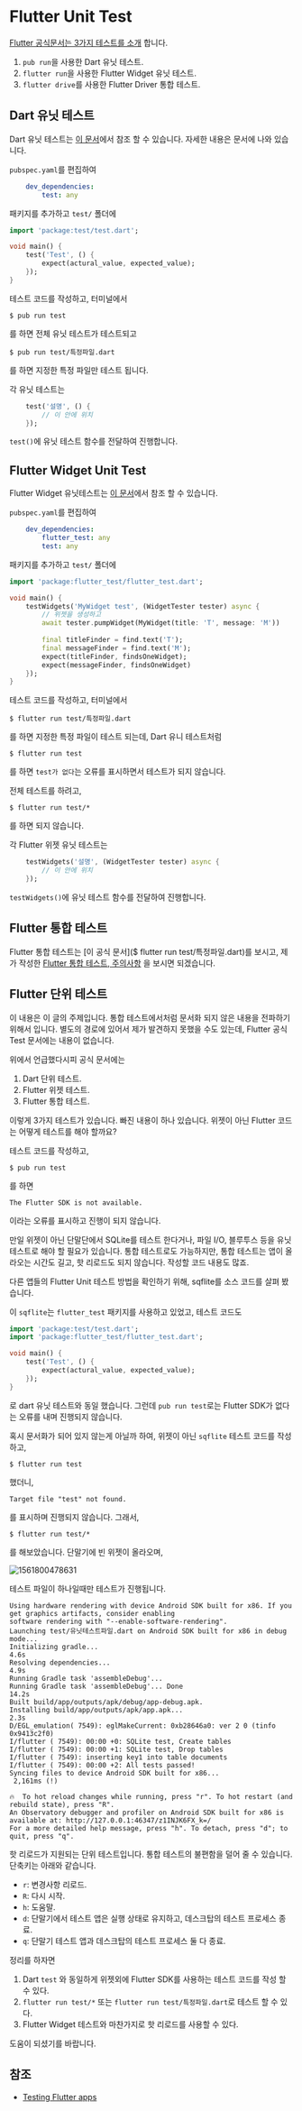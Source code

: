 # Flutter Unit Test

[Flutter 공식문서는 3가지 테스트를 소개](https://flutter.dev/docs/testing) 합니다.

1. `pub run`을 사용한 Dart 유닛 테스트.
2. `flutter run`을 사용한 Flutter Widget 유닛 테스트.
3. `flutter drive`를 사용한 Flutter Driver 통합 테스트.

## Dart 유닛 테스트

Dart 유닛 테스트는 [이 문서](https://flutter.dev/docs/cookbook/testing/unit/introduction)에서 참조 할 수 있습니다. 자세한 내용은 문서에 나와 있습니다.

`pubspec.yaml`를 편집하여

```yaml
    dev_dependencies:
        test: any
```

패키지를 추가하고 `test/` 폴더에 

```dart
import 'package:test/test.dart';

void main() {
 	test('Test', () {
   		expect(actural_value, expected_value);
 	});
}
```

테스트 코드를 작성하고, 터미널에서

```
$ pub run test
```

를 하면 전체 유닛 테스트가 테스트되고

```
$ pub run test/특정파일.dart
```

를 하면 지정한 특정 파일만 테스트 됩니다.

각 유닛 테스트는 

```dart
 	test('설명', () {
        // 이 안에 위치
 	});
```

`test()`에 유닛 테스트 함수를 전달하여 진행합니다.

## Flutter Widget Unit Test

Flutter Widget 유닛테스트는 [이 문서](https://flutter.dev/docs/cookbook/testing/widget/introduction)에서 참조 할 수 있습니다.

`pubspec.yaml`를 편집하여

```yaml
    dev_dependencies:
        flutter_test: any
        test: any
```

패키지를 추가하고 `test/` 폴더에 

```dart
import 'package:flutter_test/flutter_test.dart';

void main() {
 	testWidgets('MyWidget test', (WidgetTester tester) async {
		// 위젯을 생성하고
		await tester.pumpWidget(MyWidget(title: 'T', message: 'M'))
          
		final titleFinder = find.text('T');
		final messageFinder = find.text('M'); 
		expect(titleFinder, findsOneWidget);
		expect(messageFinder, findsOneWidget)        
  	});
}
```

테스트 코드를 작성하고, 터미널에서

```
$ flutter run test/특정파일.dart
```

를 하면 지정한 특정 파일이 테스트 되는데, Dart 유니 테스트처럼

```
$ flutter run test
```

를 하면 `test가 없다`는 오류를 표시하면서 테스트가 되지 않습니다. 

전체 테스트를 하려고,

```
$ flutter run test/*
```

를 하면 되지 않습니다.

각 Flutter 위젯 유닛 테스트는 

```dart
 	testWidgets('설명', (WidgetTester tester) async {
        // 이 안에 위치
 	});
```

`testWidgets()`에 유닛 테스트 함수를 전달하여 진행합니다.

## Flutter 통합 테스트

Flutter 통합 테스트는 [이 공식 문서]($ flutter run test/특정파일.dart)를 보시고, 제가 작성한 [Flutter 통합 테스트, 주의사항](integrated_test.md) 을 보시면 되겠습니다.

## Flutter 단위 테스트

이 내용은 이 글의 주제입니다. 통합 테스트에서처럼 문서화 되지 않은 내용을 전파하기 위해서 입니다. 별도의 경로에 있어서 제가 발견하지 못했을 수도 있는데, Flutter 공식 Test 문서에는 내용이 없습니다.

위에서 언급했다시피 공식 문서에는 

1. Dart 단위 테스트.
2. Flutter 위젯 테스트.
3. Flutter 통합 테스트.

이렇게 3가지 테스트가 있습니다. 빠진 내용이 하나 있습니다. 위젯이 아닌 Flutter 코드는 어떻게 테스트를 해야 할까요?

테스트 코드를 작성하고,

```
$ pub run test
```

를 하면 

```
The Flutter SDK is not available.
```

이라는 오류를 표시하고 진행이 되지 않습니다.

만일 위젯이 아닌 단말단에서 SQLite를 테스트 한다거나, 파일 I/O, 블루투스 등을 유닛 테스트로 해야 할 필요가 있습니다. 통합 테스트로도 가능하지만, 통합 테스트는 앱이 올라오는 시간도 길고, 핫 리로드도 되지 않습니다. 작성할 코드 내용도 많죠.

다른 앱들의 Flutter Unit 테스트 방법을 확인하기 위해, sqflite를 소스 코드를 살펴 봤습니다.

이 `sqflite`는 `flutter_test` 패키지를 사용하고 있었고, 테스트 코드도 

```dart
import 'package:test/test.dart';
import 'package:flutter_test/flutter_test.dart';

void main() {
 	test('Test', () {
   		expect(actural_value, expected_value);
 	});
}
```

로 dart 유닛 테스트와 동일 했습니다. 그런데 `pub run test`로는 Flutter SDK가 없다는 오류를 내며 진행되지 않습니다.

혹시 문서화가 되어 있지 않는게 아닐까 하여, 위젯이 아닌 `sqflite` 테스트 코드를 작성하고,

```
$ flutter run test
```

했더니,

```
Target file "test" not found.
```

를 표시하며 진행되지 않습니다. 그래서,

```
$ flutter run test/*
```

를 해보았습니다. 단말기에 빈 위젯이 올라오며,

![1561800478631](flutter_unit_test.assets/1561800478631.png)

테스트 파일이 하나일때만 테스트가 진행됩니다.

```
Using hardware rendering with device Android SDK built for x86. If you get graphics artifacts, consider enabling
software rendering with "--enable-software-rendering".
Launching test/유닛테스트파일.dart on Android SDK built for x86 in debug mode...
Initializing gradle...                                              4.6s
Resolving dependencies...                                           4.9s
Running Gradle task 'assembleDebug'...                                  
Running Gradle task 'assembleDebug'... Done                        14.2s
Built build/app/outputs/apk/debug/app-debug.apk.
Installing build/app/outputs/apk/app.apk...                         2.3s
D/EGL_emulation( 7549): eglMakeCurrent: 0xb28646a0: ver 2 0 (tinfo 0x9413c2f0)
I/flutter ( 7549): 00:00 +0: SQLite test, Create tables
I/flutter ( 7549): 00:00 +1: SQLite test, Drop tables
I/flutter ( 7549): inserting key1 into table documents                  
I/flutter ( 7549): 00:00 +2: All tests passed!                          
Syncing files to device Android SDK built for x86...                    
 2,161ms (!)                                       

🔥  To hot reload changes while running, press "r". To hot restart (and rebuild state), press "R".
An Observatory debugger and profiler on Android SDK built for x86 is available at: http://127.0.0.1:46347/z1INJK6FX_k=/
For a more detailed help message, press "h". To detach, press "d"; to quit, press "q".
```

핫 리로드가 지원되는 단위 테스트입니다. 통합 테스트의 불편함을 덜어 줄 수 있습니다. 단축키는 아래와 같습니다.

- `r`: 변경사항 리로드.
- `R`: 다시 시작.
- `h`: 도움말.
- `d`: 단말기에서 테스트 앱은 실행 상태로 유지하고, 데스크탑의 테스트 프로세스  종료.
- `q`: 단말기 테스트 앱과 데스크탑의 테스트 프로세스 둘 다 종료.

정리를 하자면

1. Dart `test`  와 동일하게 위젯외에 Flutter SDK를 사용하는 테스트 코드를 작성 할 수 있다.
2. `flutter run test/*` 또는 `flutter run test/특정파일.dart`로 테스트 할 수 있다.
3. Flutter Widget 테스트와 마찬가지로 핫 리로드를 사용할 수 있다.

도움이 되셨기를 바랍니다.

## 참조

- [Testing Flutter apps](https://flutter.dev/docs/testing)

